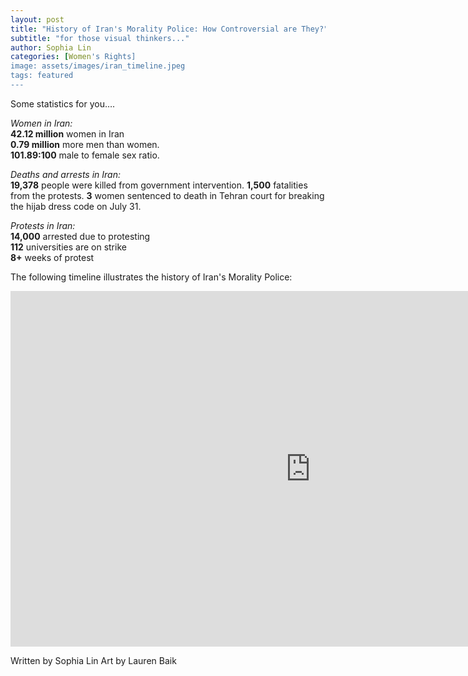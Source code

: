 ```yaml
---
layout: post
title: "History of Iran's Morality Police: How Controversial are They?"
subtitle: "for those visual thinkers..."
author: Sophia Lin
categories: [Women's Rights]
image: assets/images/iran_timeline.jpeg
tags: featured
---
```


Some statistics for you….

_Women in Iran:_  
**42.12 million** women in Iran  
**0.79 million** more men than women.  
**101.89:100** male to female sex ratio.

_Deaths and arrests in Iran:_  
**19,378** people were killed from government intervention.
**1,500** fatalities from the protests.
**3** women sentenced to death in Tehran court for breaking the hijab dress code on July 31.

_Protests in Iran:_  
**14,000** arrested due to protesting  
**112** universities are on strike  
**8+** weeks of protest

The following timeline illustrates the history of Iran's Morality Police:

<iframe src="https://docs.google.com/presentation/d/e/2PACX-1vSvrqCRR5NlMiqOCIwXPubK4LAMF7O8VVw02sCZNA8QFJEfzlMObqO-et-lbekS9HUbGXpS_YHGuHto/embed?start=false&loop=false&delayms=5000" frameborder="0" width="960" height="569" allowfullscreen="true" mozallowfullscreen="true" webkitallowfullscreen="true"></iframe>
    
     
Written by Sophia Lin
Art by Lauren Baik
